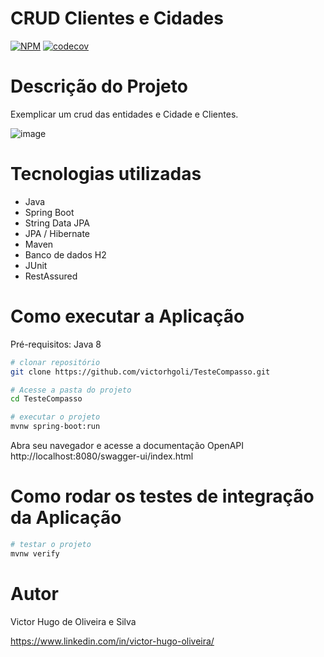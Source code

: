 # CRUD Clientes e Cidades
[![NPM](https://img.shields.io/npm/l/react)](https://github.com/victorhgoli/TesteCompasso/blob/master/LICENSE) 
[![codecov](https://codecov.io/gh/victorhgoli/TesteCompasso/branch/master/graph/badge.svg?token=e9820f4c-43d2-4b7f-bcee-1bc8e5082cdb)](https://codecov.io/gh/victorhgoli/TesteCompasso)

# Descrição do Projeto

Exemplicar um crud das entidades e Cidade e Clientes.

![image](https://user-images.githubusercontent.com/1088620/120122631-5cb0d700-c180-11eb-9dff-212488c6bd77.png)


# Tecnologias utilizadas
- Java
- Spring Boot
- String Data JPA
- JPA / Hibernate
- Maven
- Banco de dados H2
- JUnit
- RestAssured

# Como executar a Aplicação

Pré-requisitos: Java 8

```bash
# clonar repositório
git clone https://github.com/victorhgoli/TesteCompasso.git

# Acesse a pasta do projeto
cd TesteCompasso

# executar o projeto
mvnw spring-boot:run


```
Abra seu navegador e acesse a documentação OpenAPI http://localhost:8080/swagger-ui/index.html

# Como rodar os testes de integração da Aplicação


```bash
# testar o projeto
mvnw verify

```

# Autor

Victor Hugo de Oliveira e Silva

https://www.linkedin.com/in/victor-hugo-oliveira/
